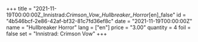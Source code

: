 +++
title = "2021-11-19T00:00:00Z_Innistrad:_Crimson_Vow_Hullbreaker_Horror_[en]_false"
id = "4b546bcf-2e86-42af-bf32-81c7fd36ef8c"
date = "2021-11-19T00:00:00Z"
name = "Hullbreaker Horror"
lang = ["en"]
price = "3.00"
quantity = 4
foil = false
set = "Innistrad: Crimson Vow"
+++
